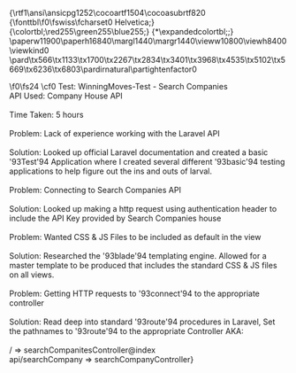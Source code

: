 {\rtf1\ansi\ansicpg1252\cocoartf1504\cocoasubrtf820
{\fonttbl\f0\fswiss\fcharset0 Helvetica;}
{\colortbl;\red255\green255\blue255;}
{\*\expandedcolortbl;;}
\paperw11900\paperh16840\margl1440\margr1440\vieww10800\viewh8400\viewkind0
\pard\tx566\tx1133\tx1700\tx2267\tx2834\tx3401\tx3968\tx4535\tx5102\tx5669\tx6236\tx6803\pardirnatural\partightenfactor0

\f0\fs24 \cf0 Test: WinningMoves-Test - Search Companies\
API Used: Company House API\
\
Time Taken: 5 hours\
\
Problem: Lack of experience working with the Laravel API\
\
Solution: Looked up official Laravel documentation and created a basic \'93Test\'94 Application where I created several different \'93basic\'94 testing applications to help figure out the ins and outs of larval.\
\
Problem: Connecting to Search Companies API\
\
Solution: Looked up making a http request using authentication header to include the API Key provided by Search Companies house\
\
Problem: Wanted CSS & JS Files to be included as default in the view\
\
Solution: Researched the \'93blade\'94 templating engine. Allowed for a master template to be produced that includes the standard CSS & JS files on all views.\
\
Problem: Getting HTTP requests to \'93connect\'94 to the appropriate controller\
\
Solution: Read deep into standard \'93route\'94 procedures in Laravel, Set the pathnames to \'93route\'94 to the appropriate Controller AKA:\
\
/ => searchCompanitesController@index\
api/searchCompany => searchCompanyController}